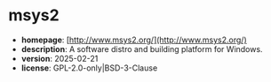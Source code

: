 # msys2

- **homepage**: [http://www.msys2.org/](http://www.msys2.org/)
- **description**: A software distro and building platform for Windows.
- **version**: 2025-02-21
- **license**: GPL-2.0-only|BSD-3-Clause


